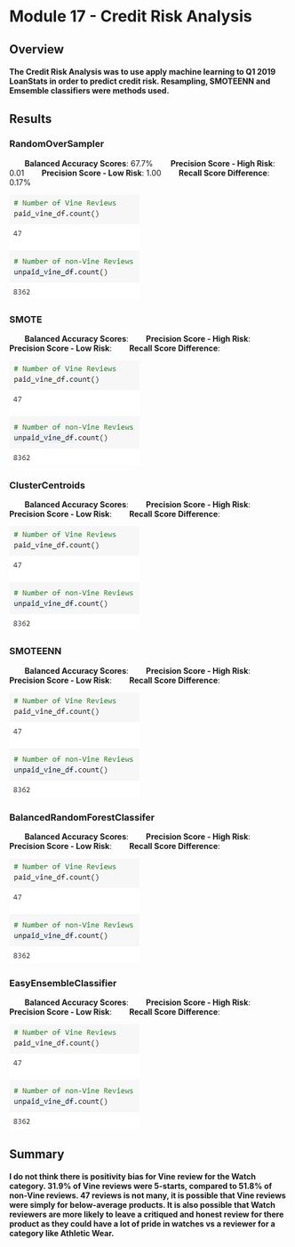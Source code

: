 # Module 17 - Credit Risk Analysis

## Overview 

#### The Credit Risk Analysis was to use apply machine learning to Q1 2019 LoanStats in order to predict credit risk. Resampling, SMOTEENN and Emsemble classifiers were methods used. 


## Results
### RandomOverSampler
&nbsp;&nbsp;&nbsp;&nbsp;&nbsp;&nbsp; **Balanced Accuracy Scores**: 67.7%
&nbsp;&nbsp;&nbsp;&nbsp;&nbsp;&nbsp; **Precision Score - High Risk**: 0.01
&nbsp;&nbsp;&nbsp;&nbsp;&nbsp;&nbsp; **Precision Score - Low Risk**: 1.00
&nbsp;&nbsp;&nbsp;&nbsp;&nbsp;&nbsp; **Recall Score Difference**: 0.17%

![stacked_launch_outcomes](https://github.com/charlieburd/amazon_vine_analysis/blob/main/Resources/image%20(28).png)

### SMOTE
&nbsp;&nbsp;&nbsp;&nbsp;&nbsp;&nbsp; **Balanced Accuracy Scores**: 
&nbsp;&nbsp;&nbsp;&nbsp;&nbsp;&nbsp; **Precision Score - High Risk**: 
&nbsp;&nbsp;&nbsp;&nbsp;&nbsp;&nbsp; **Precision Score - Low Risk**: 
&nbsp;&nbsp;&nbsp;&nbsp;&nbsp;&nbsp; **Recall Score Difference**:

![stacked_launch_outcomes](https://github.com/charlieburd/amazon_vine_analysis/blob/main/Resources/image%20(28).png)

### ClusterCentroids
&nbsp;&nbsp;&nbsp;&nbsp;&nbsp;&nbsp; **Balanced Accuracy Scores**: 
&nbsp;&nbsp;&nbsp;&nbsp;&nbsp;&nbsp; **Precision Score - High Risk**: 
&nbsp;&nbsp;&nbsp;&nbsp;&nbsp;&nbsp; **Precision Score - Low Risk**: 
&nbsp;&nbsp;&nbsp;&nbsp;&nbsp;&nbsp; **Recall Score Difference**:

![stacked_launch_outcomes](https://github.com/charlieburd/amazon_vine_analysis/blob/main/Resources/image%20(28).png)

### SMOTEENN
&nbsp;&nbsp;&nbsp;&nbsp;&nbsp;&nbsp; **Balanced Accuracy Scores**: 
&nbsp;&nbsp;&nbsp;&nbsp;&nbsp;&nbsp; **Precision Score - High Risk**: 
&nbsp;&nbsp;&nbsp;&nbsp;&nbsp;&nbsp; **Precision Score - Low Risk**: 
&nbsp;&nbsp;&nbsp;&nbsp;&nbsp;&nbsp; **Recall Score Difference**:

![stacked_launch_outcomes](https://github.com/charlieburd/amazon_vine_analysis/blob/main/Resources/image%20(28).png)

### BalancedRandomForestClassifer
&nbsp;&nbsp;&nbsp;&nbsp;&nbsp;&nbsp; **Balanced Accuracy Scores**: 
&nbsp;&nbsp;&nbsp;&nbsp;&nbsp;&nbsp; **Precision Score - High Risk**: 
&nbsp;&nbsp;&nbsp;&nbsp;&nbsp;&nbsp; **Precision Score - Low Risk**: 
&nbsp;&nbsp;&nbsp;&nbsp;&nbsp;&nbsp; **Recall Score Difference**:

![stacked_launch_outcomes](https://github.com/charlieburd/amazon_vine_analysis/blob/main/Resources/image%20(28).png)

### EasyEnsembleClassifier
&nbsp;&nbsp;&nbsp;&nbsp;&nbsp;&nbsp; **Balanced Accuracy Scores**: 
&nbsp;&nbsp;&nbsp;&nbsp;&nbsp;&nbsp; **Precision Score - High Risk**: 
&nbsp;&nbsp;&nbsp;&nbsp;&nbsp;&nbsp; **Precision Score - Low Risk**: 
&nbsp;&nbsp;&nbsp;&nbsp;&nbsp;&nbsp; **Recall Score Difference**:

![stacked_launch_outcomes](https://github.com/charlieburd/amazon_vine_analysis/blob/main/Resources/image%20(28).png)



## Summary
#### I do not think there is positivity bias for Vine review for the Watch category. 31.9% of Vine reviews were 5-starts, compared to 51.8% of non-Vine reviews. 47 reviews is not many, it is possible that Vine reviews were simply for below-average products. It is also possible that Watch reviewers are more likely to leave a critiqued and honest review for there product as they could have a lot of pride in watches vs a reviewer for a category like Athletic Wear. 

